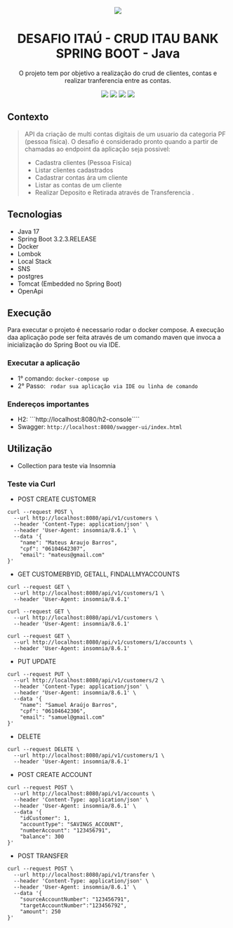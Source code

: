 <div align="center">

![](https://img.shields.io/badge/Status-Em%20Desenvolvimento-orange)
</div>

<div align="center">

# DESAFIO ITAÚ - CRUD ITAU BANK SPRING BOOT - Java
O projeto tem por objetivo a realização do crud de clientes, contas e realizar tranferencia entre as contas.

![](https://img.shields.io/badge/Autor-Mateus%20Araújo-brightgreen)
![](https://img.shields.io/badge/Language-Java-brightgreen)
![](https://img.shields.io/badge/Framework-Springboot-brightgreen)
![](https://img.shields.io/badge/HTTP-Restful-brightgreen)

</div> 

## Contexto

> API da criação de multi contas digitais de um usuario da categoria PF (pessoa física). 
  O desafio é considerado pronto quando a partir de  chamadas ao endpoint da aplicação seja possivel:
> - Cadastra clientes (Pessoa Fisica)
> - Listar clientes cadastrados
> - Cadastrar contas ára um cliente
> - Listar as contas de um cliente
> - Realizar Deposito e Retirada através de Transferencia
>.

## Tecnologias
- Java 17
- Spring Boot 3.2.3.RELEASE
- Docker
- Lombok
- Local Stack
- SNS
- postgres
- Tomcat (Embedded no Spring Boot)
- OpenApi

## Execução

Para executar o projeto é necessario rodar o docker compose.
A execução daa aplicação pode ser feita através de um comando maven que invoca a inicialização do Spring Boot ou via IDE.

### Executar a aplicação
- 1° comando: ```docker-compose up```
- 2° Passo: ``` rodar sua aplicação via IDE ou linha de comando```


### Endereços importantes
- H2: ```http://localhost:8080/h2-console````
- Swagger: ```http://localhost:8080/swagger-ui/index.html```

## Utilização
- Collection para teste via Insomnia

### Teste via Curl

- POST CREATE CUSTOMER
````
curl --request POST \
  --url http://localhost:8080/api/v1/customers \
  --header 'Content-Type: application/json' \
  --header 'User-Agent: insomnia/8.6.1' \
  --data '{
	"name": "Mateus Araujo Barros",
	"cpf": "06104642307",
	"email": "mateus@gmail.com"
}'
````

- GET CUSTOMERBYID, GETALL, FINDALLMYACCOUNTS

```
curl --request GET \
  --url http://localhost:8080/api/v1/customers/1 \
  --header 'User-Agent: insomnia/8.6.1'
```
```
curl --request GET \
  --url http://localhost:8080/api/v1/customers \
  --header 'User-Agent: insomnia/8.6.1'
```
```
curl --request GET \
  --url http://localhost:8080/api/v1/customers/1/accounts \
  --header 'User-Agent: insomnia/8.6.1'
```

- PUT UPDATE

````
curl --request PUT \
  --url http://localhost:8080/api/v1/customers/2 \
  --header 'Content-Type: application/json' \
  --header 'User-Agent: insomnia/8.6.1' \
  --data '{
	"name": "Samuel Araújo Barros",
	"cpf": "06104642306",
	"email": "samuel@gmail.com"
}'
````

- DELETE
````
curl --request DELETE \
  --url http://localhost:8080/api/v1/customers/1 \
  --header 'User-Agent: insomnia/8.6.1'
````

- POST CREATE ACCOUNT
```
curl --request POST \
  --url http://localhost:8080/api/v1/accounts \
  --header 'Content-Type: application/json' \
  --header 'User-Agent: insomnia/8.6.1' \
  --data '{
    "idCustomer": 1,
    "accountType": "SAVINGS_ACCOUNT",
    "numberAccount": "123456791",
    "balance": 300
}'
```

- POST TRANSFER
```
curl --request POST \
  --url http://localhost:8080/api/v1/transfer \
  --header 'Content-Type: application/json' \
  --header 'User-Agent: insomnia/8.6.1' \
  --data '{
	"sourceAccountNumber": "123456791",
	"targetAccountNumber":"123456792",
	"amount": 250
}'
```


 
